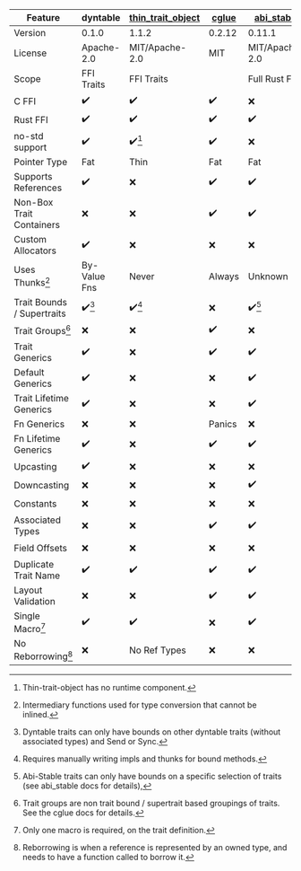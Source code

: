 | Feature                     | dyntable                             | [thin_trait_object]              | [cglue]            | [abi_stable]                     | [vtable]           |
|-----------------------------|--------------------------------------|----------------------------------|--------------------|----------------------------------|--------------------|
| Version                     | 0.1.0                                | 1.1.2                            | 0.2.12             | 0.11.1                           | 0.1.9              |
| License                     | Apache-2.0                           | MIT/Apache-2.0                   | MIT                | MIT/Apache-2.0                   | GPLv3              |
| Scope                       | FFI Traits                           | FFI Traits                       |                    | Full Rust FFI                    | FFI Traits         |
| C FFI                       | :heavy_check_mark:                   | :heavy_check_mark:               | :heavy_check_mark: | :x:                              | :heavy_check_mark: |
| Rust FFI                    | :heavy_check_mark:                   | :heavy_check_mark:               | :heavy_check_mark: | :heavy_check_mark:               | :heavy_check_mark: |
| no-std support              | :heavy_check_mark:                   | :heavy_check_mark:[^thin-monly]  | :heavy_check_mark: | :x:                              | :heavy_check_mark: |
| Pointer Type                | Fat                                  | Thin                             | Fat                | Fat                              | Fat                |
| Supports References         | :heavy_check_mark:                   | :x:                              | :heavy_check_mark: | :heavy_check_mark:               | :heavy_check_mark: |
| Non-Box Trait Containers    | :x:                                  | :x:                              | :heavy_check_mark: | :heavy_check_mark:               | :heavy_check_mark: |
| Custom Allocators           | :heavy_check_mark:                   | :x:                              | :x:                | :x:                              | :x:                |
| Uses Thunks[^m-thunk]       | By-Value Fns                         | Never                            | Always             | Unknown                          | Always             |
| Trait Bounds / Supertraits  | :heavy_check_mark:[^dyntable-bounds] | :heavy_check_mark:[^thin-bounds] | :x:                | :heavy_check_mark:[^sabi-bounds] | :x:                |
| Trait Groups[^m-groups]     | :x:                                  | :x:                              | :heavy_check_mark: | :x:                              | :x:                |
| Trait Generics              | :heavy_check_mark:                   | :x:                              | :heavy_check_mark: | :heavy_check_mark:               | :x:                |
| Default Generics            | :heavy_check_mark:                   | :x:                              | :x:                | :heavy_check_mark:               | :x:                |
| Trait Lifetime Generics     | :heavy_check_mark:                   | :x:                              | :x:                | :heavy_check_mark:               | :x:                |
| Fn Generics                 | :x:                                  | :x:                              | Panics             | :x:                              | :x:                |
| Fn Lifetime Generics        | :heavy_check_mark:                   | :x:                              | :heavy_check_mark: | :heavy_check_mark:               | :x:                |
| Upcasting                   | :heavy_check_mark:                   | :x:                              | :x:                | :x:                              | :x:                |
| Downcasting                 | :x:                                  | :x:                              | :x:                | :heavy_check_mark:               | :heavy_check_mark: |
| Constants                   | :x:                                  | :x:                              | :x:                | :x:                              | :heavy_check_mark: |
| Associated Types            | :x:                                  | :x:                              | :heavy_check_mark: | :heavy_check_mark:               | :x:                |
| Field Offsets               | :x:                                  | :x:                              | :x:                | :x:                              | :heavy_check_mark: |
| Duplicate Trait Name        | :heavy_check_mark:                   | :heavy_check_mark:               | :heavy_check_mark: | :heavy_check_mark:               | :x:                |
| Layout Validation           | :x:                                  | :x:                              | :heavy_check_mark: | :heavy_check_mark:               | :x:                |
| Single Macro[^m-1-macro]    | :heavy_check_mark:                   | :heavy_check_mark:               | :x:                | :heavy_check_mark:               | :x:                |
| No Reborrowing[^m-reborrow] | :x:                                  | No Ref Types                     | :x:                | :x:                              | :x:                |

[thin_trait_object]: https://crates.io/crates/thin_trait_object
[cglue]: https://crates.io/crates/cglue
[abi_stable]: https://crates.io/crates/abi_stable
[vtable]: https://crates.io/crates/vtable

[^alternative-updates]: The listed alternative crates may have been updated to support unlisted features.
[^thin-monly]: Thin-trait-object has no runtime component.
[^dyntable-bounds]: Dyntable traits can only have bounds on other dyntable traits (without associated types) and Send or Sync.
[^thin-bounds]: Requires manually writing impls and thunks for bound methods.
[^sabi-bounds]: Abi-Stable traits can only have bounds on a specific selection of traits (see abi_stable docs for details),
[^m-groups]: Trait groups are non trait bound / supertrait based groupings of traits. See the cglue docs for details.
[^m-1-macro]: Only one macro is required, on the trait definition.
[^m-reborrow]: Reborrowing is when a reference is represented by an owned type, and needs to have a function called to borrow it.
[^m-thunk]: Intermediary functions used for type conversion that cannot be inlined.
